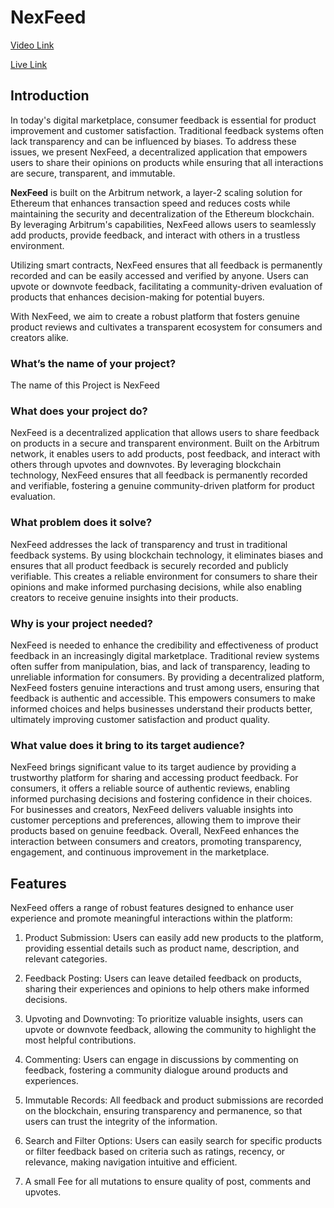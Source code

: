 # NexFeed

[Video Link](https://youtu.be/183uU_XrUao)

[Live Link](https://nexfeed.vercel.app/)

## Introduction

In today's digital marketplace, consumer feedback is essential for product improvement and customer satisfaction. Traditional feedback systems often lack transparency and can be influenced by biases. To address these issues, we present NexFeed, a decentralized application that empowers users to share their opinions on products while ensuring that all interactions are secure, transparent, and immutable.

**NexFeed** is built on the Arbitrum network, a layer-2 scaling solution for Ethereum that enhances transaction speed and reduces costs while maintaining the security and decentralization of the Ethereum blockchain. By leveraging Arbitrum's capabilities, NexFeed allows users to seamlessly add products, provide feedback, and interact with others in a trustless environment.

Utilizing smart contracts, NexFeed ensures that all feedback is permanently recorded and can be easily accessed and verified by anyone. Users can upvote or downvote feedback, facilitating a community-driven evaluation of products that enhances decision-making for potential buyers.

With NexFeed, we aim to create a robust platform that fosters genuine product reviews and cultivates a transparent ecosystem for consumers and creators alike.

### What’s the name of your project?

The name of this Project is NexFeed

### What does your project do?

NexFeed is a decentralized application that allows users to share feedback on products in a secure and transparent environment. Built on the Arbitrum network, it enables users to add products, post feedback, and interact with others through upvotes and downvotes. By leveraging blockchain technology, NexFeed ensures that all feedback is permanently recorded and verifiable, fostering a genuine community-driven platform for product evaluation.

### What problem does it solve?

NexFeed addresses the lack of transparency and trust in traditional feedback systems. By using blockchain technology, it eliminates biases and ensures that all product feedback is securely recorded and publicly verifiable. This creates a reliable environment for consumers to share their opinions and make informed purchasing decisions, while also enabling creators to receive genuine insights into their products.

### Why is your project needed?

NexFeed is needed to enhance the credibility and effectiveness of product feedback in an increasingly digital marketplace. Traditional review systems often suffer from manipulation, bias, and lack of transparency, leading to unreliable information for consumers. By providing a decentralized platform, NexFeed fosters genuine interactions and trust among users, ensuring that feedback is authentic and accessible. This empowers consumers to make informed choices and helps businesses understand their products better, ultimately improving customer satisfaction and product quality.

### What value does it bring to its target audience?

NexFeed brings significant value to its target audience by providing a trustworthy platform for sharing and accessing product feedback. For consumers, it offers a reliable source of authentic reviews, enabling informed purchasing decisions and fostering confidence in their choices. For businesses and creators, NexFeed delivers valuable insights into customer perceptions and preferences, allowing them to improve their products based on genuine feedback. Overall, NexFeed enhances the interaction between consumers and creators, promoting transparency, engagement, and continuous improvement in the marketplace.

## Features

NexFeed offers a range of robust features designed to enhance user experience and promote meaningful interactions within the platform:

1. Product Submission: Users can easily add new products to the platform, providing essential details such as product name, description, and relevant categories.

2. Feedback Posting: Users can leave detailed feedback on products, sharing their experiences and opinions to help others make informed decisions.

3. Upvoting and Downvoting: To prioritize valuable insights, users can upvote or downvote feedback, allowing the community to highlight the most helpful contributions.

4. Commenting: Users can engage in discussions by commenting on feedback, fostering a community dialogue around products and experiences.

5. Immutable Records: All feedback and product submissions are recorded on the blockchain, ensuring transparency and permanence, so that users can trust the integrity of the information.

6. Search and Filter Options: Users can easily search for specific products or filter feedback based on criteria such as ratings, recency, or relevance, making navigation intuitive and efficient.

7. A small Fee for all mutations to ensure quality of post, comments and upvotes.
